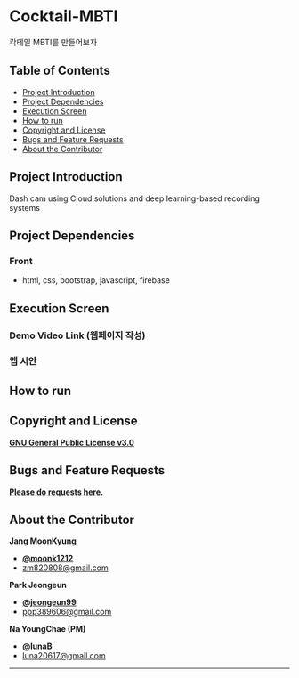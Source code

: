 # Cocktail-MBTI
칵테일 MBTI를 만들어보자

## Table of Contents

- [Project Introduction](#Project-Introduction)
- [Project Dependencies](#Project-Dependencies)
- [Execution Screen](#Execution-Screen)
- [How to run](#How-to-run)
- [Copyright and License](#Copyright-and-License)
- [Bugs and Feature Requests](#Bugs-and-Feature-Requests)
- [About the Contributor](#About-the-Contributor)

   
## Project Introduction

Dash cam using Cloud solutions and deep learning-based recording systems


## Project Dependencies
### Front 
- html, css, bootstrap, javascript, firebase 

## Execution Screen

### Demo Video Link (웹페이지 작성) 



### 앱 시안 


## How to run



## Copyright and License

[**GNU General Public License v3.0**](https://github.com/Public-Luna/Cocktail-MBTI)


## Bugs and Feature Requests

[**Please do requests here.**](https://github.com/Public-Luna/Cocktail-MBTI/issues)
   
   
## About the Contributor


**Jang MoonKyung**
- [**@moonk1212**](https://github.com/moonk1212)   
- <zm820808@gmail.com> 


**Park Jeongeun**
- [**@jeongeun99**](https://github.com/jeongeun99)   
- <ppp389606@gmail.com> 


**Na YoungChae (PM)**
- [**@lunaB**](https://github.com/lunaB)   
- <luna20617@gmail.com> 

* * *
